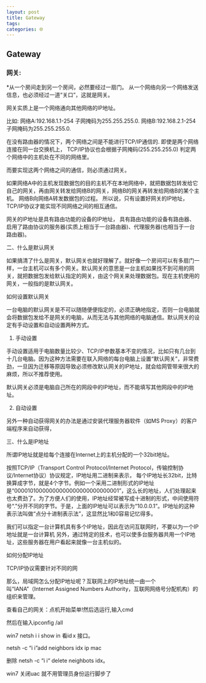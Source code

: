 ```yaml
---
layout: post
title: Gateway
tags: 
categories: 🌐
---
```


## Gateway

### 网关:
*从一个房间走到另一个房间，必然要经过一扇门。
从一个网络向另一个网络发送信息，也必须经过一道“关口”，这就是网关。

网关实质上是一个网络通向其他网络的IP地址。

比如:
网络A:192.168.1.1-254    子网掩码为255.255.255.0.
网络B:192.168.2.1-254    子网掩码为255.255.255.0.

在没有路由器的情况下，两个网络之间是不能进行TCP/IP通信的.
即使是两个网络连接在同一台交换机上，
TCP/IP协议也会根据子网掩码(255.255.255.0)
判定两个网络中的主机处在不同的网络里。

而要实现这两个网络之间的通信，则必须通过网关。

如果网络A中的主机发现数据包的目的主机不在本地网络中，就把数据包转发给它自己的网关，再由网关转发给网络B的网关，网络B的网关再转发给网络B的某个主机。
网络B向网络A转发数据包的过程。
所以说，只有设置好网关的IP地址，TCP/IP协议才能实现不同网络之间的相互通信。

网关的IP地址是具有路由功能的设备的IP地址，
具有路由功能的设备有路由器、启用了路由协议的服务器(实质上相当于一台路由器)、代理服务器(也相当于一台路由器)。

二、什么是默认网关

如果搞清了什么是网关，默认网关也就好理解了。就好像一个房间可以有多扇门一样，一台主机可以有多个网关。默认网关的意思是一台主机如果找不到可用的网关，就把数据包发给默认指定的网关，由这个网关来处理数据包。现在主机使用的网关，一般指的是默认网关。

如何设置默认网关

一台电脑的默认网关是不可以随随便便指定的，必须正确地指定，否则一台电脑就会将数据包发给不是网关的电脑，从而无法与其他网络的电脑通信。默认网关的设定有手动设置和自动设置两种方式。

1. 手动设置

手动设置适用于电脑数量比较少、TCP/IP参数基本不变的情况，比如只有几台到十几台电脑。因为这种方法需要在联入网络的每台电脑上设置“默认网关”，非常费劲，一旦因为迁移等原因导致必须修改默认网关的IP地址，就会给网管带来很大的麻烦，所以不推荐使用。

默认网关必须是电脑自己所在的网段中的IP地址，而不能填写其他网段中的IP地址。

2. 自动设置

另外一种自动获得网关的办法是通过安装代理服务器软件（如MS Proxy）的客户端程序来自动获得，

三、什么是IP地址

所谓IP地址就是给每个连接在Internet上的主机分配的一个32bit地址。

按照TCP/IP（Transport Control Protocol/Internet Protocol，传输控制协议/Internet协议）协议规定，IP地址用二进制来表示，
每个IP地址长32bit，比特换算成字节，就是4个字节。例如一个采用二进制形式的IP地址是“00001010000000000000000000000001”，这么长的地址，人们处理起来也太费劲了。为了方便人们的使用，IP地址经常被写成十进制的形式，中间使用符号“.”分开不同的字节。于是，上面的IP地址可以表示为“10.0.0.1”。IP地址的这种表示法叫做“点分十进制表示法”，这显然比1和0容易记忆得多。

我们可以指定一台计算机具有多个IP地址，因此在访问互联网时，不要以为一个IP地址就是一台计算机
另外，通过特定的技术，也可以使多台服务器共用一个IP地址，这些服务器在用户看起来就像一台主机似的。

如何分配IP地址

TCP/IP协议需要针对不同的网

那么，局域网怎么分配IP地址呢？互联网上的IP地址统一由一个叫“IANA”（Internet Assigned Numbers Authority，互联网网络号分配机构）的组织来管理。

查看自己的网关：点机开始菜单!然后选运行,输入cmd

然后在输入ipconfig /all

win7
netsh i i show in 看id x 接口。

netsh -c “i i”add neighbors idx ip mac

删除 netsh -c “i i“ delete neighbots idx。

win7 关闭uac 就不用管理员身份运行脚步了




